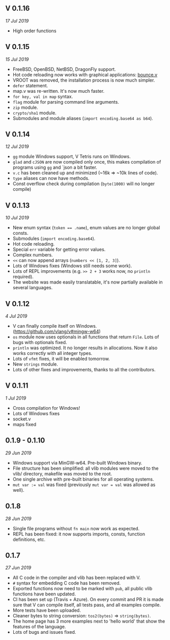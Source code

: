 ## V 0.1.16 
*17 Jul 2019* 
- High order functions 




## V 0.1.15 
*15 Jul 2019* 
- FreeBSD, OpenBSD, NetBSD, DragonFly support. 
- Hot code reloading now works with graphical applications: [bounce.v](https://github.com/vlang/v/blob/master/examples/hot_code_reloading/bounce.v) 
- VROOT was removed, the installation process is now much simpler. 
- `defer` statement.
- map.v was re-written. It's now much faster.
- `for key, val in map` syntax. 
- `flag` module for parsing command line arguments. 
- `zip` module. 
- `crypto/sha1` module. 
- Submodules and module aliases (`import encoding.base64 as b64`). 




## V 0.1.14 
*12 Jul 2019* 
- `gg` module Windows support, V Tetris runs on Windows. 
- `glad` and `cJSON` are now compiled only once, this makes compilation of programs using `gg` and `json
  a bit faster. 
- `v.c` has been cleaned up and minimized (~16k => ~10k lines of code). 
- `type` aliases can now have methods.  
- Const overflow check during compilation (`byte(1000)` will no longer compile) 


## V 0.1.13
*10 Jul 2019* 
- New enum syntax (`token == .name`), enum values are no longer global consts.
- Submodules (`import encoding.base64`).
- Hot code reloading.
- Special `err` variable for getting error values.
- Complex numbers.
- `<<` can now append arrays (`numbers << [1, 2, 3]`).
- Lots of Windows fixes (Windows still needs some work).
- Lots of REPL improvements (e.g. `>> 2 + 3` works now, no `println` required).
- The website was made easily translatable, it's now partially available in several languages.


## V 0.1.12
*4 Jul 2019* 
- V can finally compile itself on Windows. (https://github.com/vlang/v#mingw-w64)
- `os` module now uses optionals in all functions that return `File`. Lots of  bugs with optionals fixed.
- `println` was optimized. It no longer results in allocations. Now it also works correctly with all integer types.
- Lots of `vfmt` fixes, it will be enabled tomorrow. 
- New `strings` module.
- Lots of other fixes and improvements, thanks to all the contributors. 


## V 0.1.11
*1 Jul 2019* 
- Cross compilation for Windows!
- Lots of Windows fixes
- socket.v
- maps fixed


## 0.1.9 - 0.1.10
*29 Jun 2019* 
- Windows support via MinGW-w64. Pre-built Windows binary.
- File structure has been simplified: all vlib modules were moved to the vlib/ directory,
  makefile was moved to the root.
- One single archive with pre-built binaries for all operating systems. 
- `mut var := val` was fixed (previously `mut var = val` was allowed as well).

## 0.1.8
*28 Jun 2019* 
- Single file programs without `fn main` now work as expected.
- REPL has been fixed: it now supports imports, consts, function definitions, etc.

## 0.1.7
*27 Jun 2019* 
- All C code in the compiler and vlib has been replaced with V.
- `#` syntax for embedding C code has been removed.
- Exported functions now need to be marked with `pub`, all public vlib functions have been updated.
- CI has been set up (Travis + Azure). On every commit and PR it is made sure that V
  can compile itself, all tests pass, and all examples compile.
- More tests have been uploaded.
- Cleaner bytes to string conversion: `tos2(bytes)` => `string(bytes)`.
- The home page has 3 more examples next to 'hello world' that show the features of the language.
- Lots of bugs and issues fixed.
